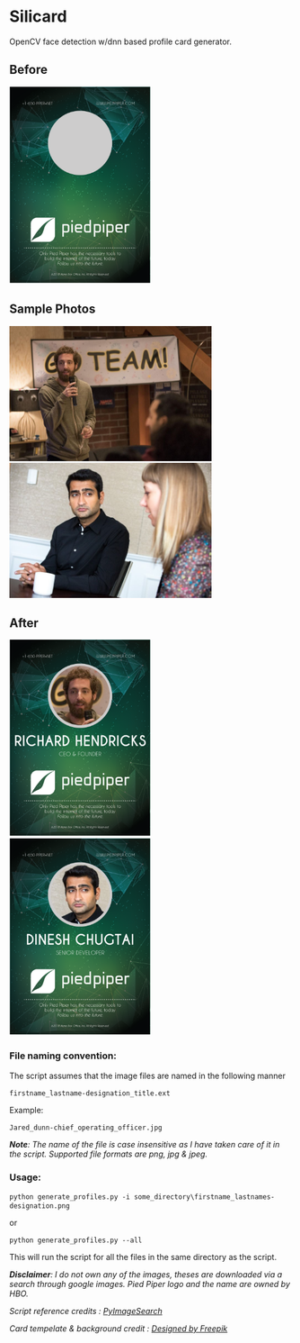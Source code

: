 # Silicard
OpenCV face detection w/dnn based profile card generator.
## Before
<img src="Res/profile.png" height="350" alt="Profile Tempelate Image">

## Sample Photos
<img src="richard_hendricks-CEO_&_Founder.jpg" height="240" alt="Sample Photo with a phase with proper naming convention" style="display:inline;">  <img src="dinesh_chugtai-senior_developer.jpg" height="240" alt="Sample Photo with a phase with proper naming convention" style="display:inline;">

## After
<img src="Profiles/richard_hendricks_profile_0.png" height="350"  alt="Generated profile image" style="display:inline;">  <img src="Profiles/dinesh_chugtai_profile_0.png" height="350"  alt="Generated profile image" style="display:inline;">

### __File naming convention:__
The script assumes that the image files are named in the following manner
```
firstname_lastname-designation_title.ext
```
Example:
```
Jared_dunn-chief_operating_officer.jpg
```
___Note__: The name of the file is case insensitive as I have taken care of it in the script.
Supported file formats are png, jpg & jpeg._

### __Usage:__
```
python generate_profiles.py -i some_directory\firstname_lastnames-designation.png
```
or
```
python generate_profiles.py --all
```
This will run the script for all the files in the same directory as the script.

___Disclaimer__: I do not own any of the images, theses are downloaded via a search through google images.
Pied Piper logo and the name are owned by HBO._

_Script reference credits : [PyImageSearch](https://www.pyimagesearch.com/2018/02/26/face-detection-with-opencv-and-deep-learning/)_

_Card tempelate & background credit : [Designed by Freepik](http://www.freepik.com)_
